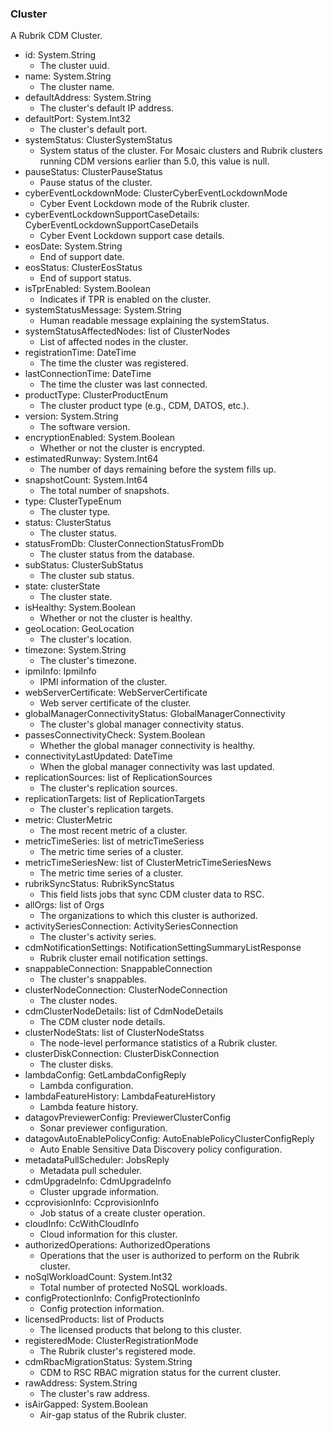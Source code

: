 ### Cluster
A Rubrik CDM Cluster.

- id: System.String
  - The cluster uuid.
- name: System.String
  - The cluster name.
- defaultAddress: System.String
  - The cluster's default IP address.
- defaultPort: System.Int32
  - The cluster's default port.
- systemStatus: ClusterSystemStatus
  - System status of the cluster. For Mosaic clusters and Rubrik clusters running CDM versions earlier than 5.0, this value is null.
- pauseStatus: ClusterPauseStatus
  - Pause status of the cluster.
- cyberEventLockdownMode: ClusterCyberEventLockdownMode
  - Cyber Event Lockdown mode of the Rubrik cluster.
- cyberEventLockdownSupportCaseDetails: CyberEventLockdownSupportCaseDetails
  - Cyber Event Lockdown support case details.
- eosDate: System.String
  - End of support date.
- eosStatus: ClusterEosStatus
  - End of support status.
- isTprEnabled: System.Boolean
  - Indicates if TPR is enabled on the cluster.
- systemStatusMessage: System.String
  - Human readable message explaining the systemStatus.
- systemStatusAffectedNodes: list of ClusterNodes
  - List of affected nodes in the cluster.
- registrationTime: DateTime
  - The time the cluster was registered.
- lastConnectionTime: DateTime
  - The time the cluster was last connected.
- productType: ClusterProductEnum
  - The cluster product type (e.g., CDM, DATOS, etc.).
- version: System.String
  - The software version.
- encryptionEnabled: System.Boolean
  - Whether or not the cluster is encrypted.
- estimatedRunway: System.Int64
  - The number of days remaining before the system fills up.
- snapshotCount: System.Int64
  - The total number of snapshots.
- type: ClusterTypeEnum
  - The cluster type.
- status: ClusterStatus
  - The cluster status.
- statusFromDb: ClusterConnectionStatusFromDb
  - The cluster status from the database.
- subStatus: ClusterSubStatus
  - The cluster sub status.
- state: clusterState
  - The cluster state.
- isHealthy: System.Boolean
  - Whether or not the cluster is healthy.
- geoLocation: GeoLocation
  - The cluster's location.
- timezone: System.String
  - The cluster's timezone.
- ipmiInfo: IpmiInfo
  - IPMI information of the cluster.
- webServerCertificate: WebServerCertificate
  - Web server certificate of the cluster.
- globalManagerConnectivityStatus: GlobalManagerConnectivity
  - The cluster's global manager connectivity status.
- passesConnectivityCheck: System.Boolean
  - Whether the global manager connectivity is healthy.
- connectivityLastUpdated: DateTime
  - When the global manager connectivity was last updated.
- replicationSources: list of ReplicationSources
  - The cluster's replication sources.
- replicationTargets: list of ReplicationTargets
  - The cluster's replication targets.
- metric: ClusterMetric
  - The most recent metric of a cluster.
- metricTimeSeries: list of metricTimeSeriess
  - The metric time series of a cluster.
- metricTimeSeriesNew: list of ClusterMetricTimeSeriesNews
  - The metric time series of a cluster.
- rubrikSyncStatus: RubrikSyncStatus
  - This field lists jobs that sync CDM cluster data to RSC.
- allOrgs: list of Orgs
  - The organizations to which this cluster is authorized.
- activitySeriesConnection: ActivitySeriesConnection
  - The cluster's activity series.
- cdmNotificationSettings: NotificationSettingSummaryListResponse
  - Rubrik cluster email notification settings.
- snappableConnection: SnappableConnection
  - The cluster's snappables.
- clusterNodeConnection: ClusterNodeConnection
  - The cluster nodes.
- cdmClusterNodeDetails: list of CdmNodeDetails
  - The CDM cluster node details.
- clusterNodeStats: list of ClusterNodeStatss
  - The node-level performance statistics of a Rubrik cluster.
- clusterDiskConnection: ClusterDiskConnection
  - The cluster disks.
- lambdaConfig: GetLambdaConfigReply
  - Lambda configuration.
- lambdaFeatureHistory: LambdaFeatureHistory
  - Lambda feature history.
- datagovPreviewerConfig: PreviewerClusterConfig
  - Sonar previewer configuration.
- datagovAutoEnablePolicyConfig: AutoEnablePolicyClusterConfigReply
  - Auto Enable Sensitive Data Discovery policy configuration.
- metadataPullScheduler: JobsReply
  - Metadata pull scheduler.
- cdmUpgradeInfo: CdmUpgradeInfo
  - Cluster upgrade information.
- ccprovisionInfo: CcprovisionInfo
  - Job status of a create cluster operation.
- cloudInfo: CcWithCloudInfo
  - Cloud information for this cluster.
- authorizedOperations: AuthorizedOperations
  - Operations that the user is authorized to perform on the Rubrik cluster.
- noSqlWorkloadCount: System.Int32
  - Total number of protected NoSQL workloads.
- configProtectionInfo: ConfigProtectionInfo
  - Config protection information.
- licensedProducts: list of Products
  - The licensed products that belong to this cluster.
- registeredMode: ClusterRegistrationMode
  - The Rubrik cluster's registered mode.
- cdmRbacMigrationStatus: System.String
  - CDM to RSC RBAC migration status for the current cluster.
- rawAddress: System.String
  - The cluster's raw address.
- isAirGapped: System.Boolean
  - Air-gap status of the Rubrik cluster.
